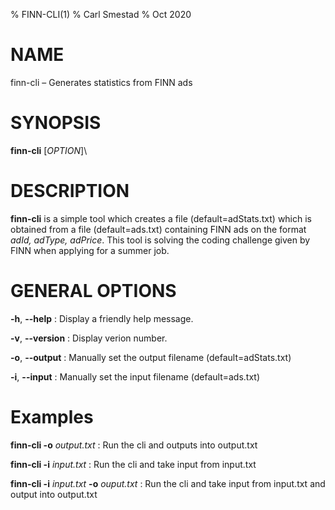% FINN-CLI(1)
% Carl Smestad
% Oct 2020

# NAME

finn-cli – Generates statistics from FINN ads

# SYNOPSIS

**finn-cli** [*OPTION*]\

# DESCRIPTION

**finn-cli** is a simple tool which creates a file (default=adStats.txt) 
which is obtained from a file (default=ads.txt) containing FINN ads on
the format *adId, adType, adPrice*.
This tool is solving the coding challenge given by FINN when applying for
a summer job.

# GENERAL OPTIONS

**-h**, **--help**
:   Display a friendly help message.  

**-v**, **--version**
:   Display verion number.  

**-o**, **--output**
:   Manually set the output filename (default=adStats.txt)  

**-i**, **--input**
:   Manually set the input filename (default=ads.txt)  

# Examples 

**finn-cli -o** _output.txt_
:   Run the cli and outputs into output.txt  

**finn-cli -i** _input.txt_
:   Run the cli and take input from input.txt  

**finn-cli -i** _input.txt_ **-o** _ouput.txt_
:   Run the cli and take input from input.txt and output into output.txt  

